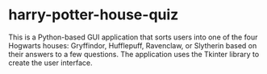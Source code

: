 # harry-potter-house-quiz
This is a Python-based GUI application that sorts users into one of the four Hogwarts houses: Gryffindor, Hufflepuff, Ravenclaw, or Slytherin based on their answers to a few questions. The application uses the Tkinter library to create the user interface.
